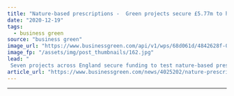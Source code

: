 ```yaml
---
title: "Nature-based prescriptions -  Green projects secure £5.77m to help boost mental wellbeing"
date: "2020-12-19"
tags: 
  - business green
source: "business green"
image_url: "https://www.businessgreen.com/api/v1/wps/68d061d/4842628f-02b8-4e19-9250-fffeddee05bd/3/BackyardProduction-forest-iStock-1196533345-185x114.jpg"
image_fp: "/assets/img/post_thumbnails/162.jpg"
lead: "
 Seven projects across England secure funding to test nature-based prescriptions designed to improve mental health and community well-being ..."
article_url: "https://www.businessgreen.com/news/4025202/nature-prescriptions-green-projects-secure-gbp-77m-help-boost-mental-wellbeing"
---
```


---
